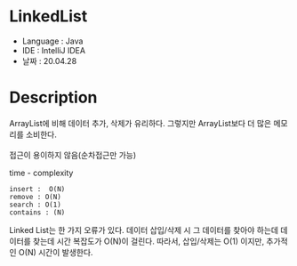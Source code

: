 # LinkedList

* Language : Java
* IDE : IntelliJ IDEA
* 날짜 : 20.04.28

# Description

ArrayList에 비해 데이터 추가, 삭제가 유리하다.  그렇지만 ArrayList보다 더 많은 메모리를 소비한다.<br>  
접근이 용이하지 않음(순차접근만 가능)

time - complexity
```
insert :  O(N)
remove : O(N)
search : O(1)
contains : (N)
```

Linked List는 한 가지 오류가 있다.  데이터 삽입/삭제 시 그 데이터를 찾아야 하는데 데이터를 찾는데 시간 복잡도가 O(N)이 걸린다.   따라서, 삽입/삭제는 O(1) 이지만, 추가적인 O(N) 시간이 발생한다.
